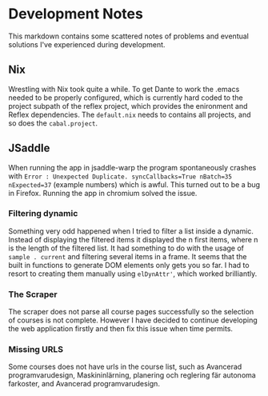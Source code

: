 # Development Notes

This markdown contains some scattered notes of problems and eventual solutions I've experienced during development.

## Nix
Wrestling with Nix took quite a while. To get Dante to work the .emacs needed to be properly configured, which is currently hard coded to the project subpath of the reflex project, which provides the enironment and Reflex dependencies. The `default.nix` needs to contains all projects, and so does the `cabal.project`.

## JSaddle
When running the app in jsaddle-warp the program spontaneously crashes with `Error : Unexpected Duplicate. syncCallbacks=True nBatch=35 nExpected=37` (example numbers) which is awful. This turned out to be a bug in Firefox. Running the app in chromium solved the issue.

### Filtering dynamic
Something very odd happened when I tried to filter a list inside a dynamic. Instead of displaying the filtered items it displayed the n first items, where n is the length of the filtered list. It had something to do with the usage of `sample . current` and filtering several items in a frame. It seems that the built in functions to generate DOM elements only gets you so far. I had to resort to creating them manually using `elDynAttr'`, which worked brilliantly.

### The Scraper
The scraper does not parse all course pages successfully so the selection of courses is not complete. However I have decided to continue developing the web application firstly and then fix this issue when time permits.


### Missing URLS
Some courses does not have urls in the course list, such as Avancerad programvarudesign, Maskininlärning, planering och reglering fär autonoma farkoster, and Avancerad programvarudesign. 
